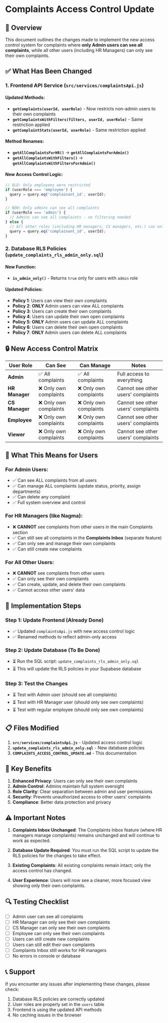 # Complaints Access Control Update

## 🎯 **Overview**
This document outlines the changes made to implement the new access control system for complaints where **only Admin users can see all complaints**, while all other users (including HR Managers) can only see their own complaints.

## ✅ **What Has Been Changed**

### **1. Frontend API Service (`src/services/complaintsApi.js`)**

#### **Updated Methods:**
- **`getComplaints(userId, userRole)`** - Now restricts non-admin users to their own complaints
- **`getComplaintsWithFilters(filters, userId, userRole)`** - Same restriction applied
- **`getComplaintStats(userId, userRole)`** - Same restriction applied

#### **Method Renames:**
- **`getAllComplaintsForHR()`** → **`getAllComplaintsForAdmin()`**
- **`getAllComplaintsWithFilters()`** → **`getAllComplaintsWithFiltersForAdmin()`**

#### **New Access Control Logic:**
```javascript
// OLD: Only employees were restricted
if (userRole === 'employee') {
  query = query.eq('complainant_id', userId);
}

// NEW: Only admins can see all complaints
if (userRole === 'admin') {
  // Admins can see all complaints - no filtering needed
} else {
  // All other roles (including HR managers, CS managers, etc.) can only see their own complaints
  query = query.eq('complainant_id', userId);
}
```

### **2. Database RLS Policies (`update_complaints_rls_admin_only.sql`)**

#### **New Function:**
- **`is_admin_only()`** - Returns `true` only for users with `admin` role

#### **Updated Policies:**
- **Policy 1**: Users can view their own complaints
- **Policy 2**: **ONLY** Admin users can view ALL complaints
- **Policy 3**: Users can create their own complaints
- **Policy 4**: Users can update their own open complaints
- **Policy 5**: **ONLY** Admin users can update ALL complaints
- **Policy 6**: Users can delete their own open complaints
- **Policy 7**: **ONLY** Admin users can delete ALL complaints

## 🔒 **New Access Control Matrix**

| User Role | Can See | Can Manage | Notes |
|-----------|---------|------------|-------|
| **Admin** | ✅ All complaints | ✅ All complaints | Full access to everything |
| **HR Manager** | ❌ Only own complaints | ❌ Only own complaints | Cannot see other users' complaints |
| **CS Manager** | ❌ Only own complaints | ❌ Only own complaints | Cannot see other users' complaints |
| **Employee** | ❌ Only own complaints | ❌ Only own complaints | Cannot see other users' complaints |
| **Viewer** | ❌ Only own complaints | ❌ Only own complaints | Cannot see other users' complaints |

## 🚀 **What This Means for Users**

### **For Admin Users:**
- ✅ Can see ALL complaints from all users
- ✅ Can manage ALL complaints (update status, priority, assign departments)
- ✅ Can delete any complaint
- ✅ Full system overview and control

### **For HR Managers (like Nagma):**
- ❌ **CANNOT** see complaints from other users in the main Complaints section
- ✅ Can still see all complaints in the **Complaints Inbox** (separate feature)
- ✅ Can only see and manage their own complaints
- ✅ Can still create new complaints

### **For All Other Users:**
- ❌ **CANNOT** see complaints from other users
- ✅ Can only see their own complaints
- ✅ Can create, update, and delete their own complaints
- ✅ Cannot access other users' data

## 🔧 **Implementation Steps**

### **Step 1: Update Frontend (Already Done)**
- ✅ Updated `complaintsApi.js` with new access control logic
- ✅ Renamed methods to reflect admin-only access

### **Step 2: Update Database (To Be Done)**
- ⏳ Run the SQL script: `update_complaints_rls_admin_only.sql`
- ⏳ This will update the RLS policies in your Supabase database

### **Step 3: Test the Changes**
- ⏳ Test with Admin user (should see all complaints)
- ⏳ Test with HR Manager user (should only see own complaints)
- ⏳ Test with regular employee (should only see own complaints)

## 📋 **Files Modified**

1. **`src/services/complaintsApi.js`** - Updated access control logic
2. **`update_complaints_rls_admin_only.sql`** - New database policies
3. **`COMPLAINTS_ACCESS_CONTROL_UPDATE.md`** - This documentation

## 🎯 **Key Benefits**

1. **Enhanced Privacy**: Users can only see their own complaints
2. **Admin Control**: Admins maintain full system oversight
3. **Role Clarity**: Clear separation between admin and user permissions
4. **Security**: Prevents unauthorized access to other users' complaints
5. **Compliance**: Better data protection and privacy

## ⚠️ **Important Notes**

1. **Complaints Inbox Unchanged**: The Complaints Inbox feature (where HR managers manage complaints) remains unchanged and will continue to work as expected.

2. **Database Update Required**: You must run the SQL script to update the RLS policies for the changes to take effect.

3. **Existing Complaints**: All existing complaints remain intact; only the access control has changed.

4. **User Experience**: Users will now see a cleaner, more focused view showing only their own complaints.

## 🔍 **Testing Checklist**

- [ ] Admin user can see all complaints
- [ ] HR Manager can only see their own complaints
- [ ] CS Manager can only see their own complaints
- [ ] Employee can only see their own complaints
- [ ] Users can still create new complaints
- [ ] Users can still edit their own complaints
- [ ] Complaints Inbox still works for HR managers
- [ ] No errors in console or database

## 📞 **Support**

If you encounter any issues after implementing these changes, please check:
1. Database RLS policies are correctly updated
2. User roles are properly set in the `users` table
3. Frontend is using the updated API methods
4. No caching issues in the browser
